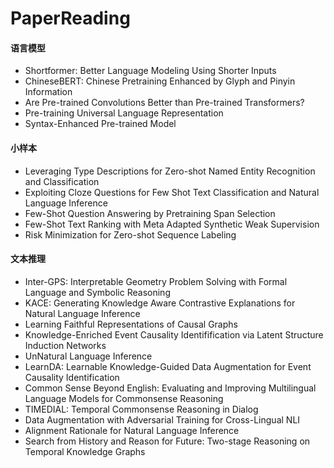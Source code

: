 # PaperReading

#### 语言模型
- Shortformer: Better Language Modeling Using Shorter Inputs
- ChineseBERT: Chinese Pretraining Enhanced by Glyph and Pinyin Information
- Are Pre-trained Convolutions Better than Pre-trained Transformers?
- Pre-training Universal Language Representation
- Syntax-Enhanced Pre-trained Model

#### 小样本
- Leveraging Type Descriptions for Zero-shot Named Entity Recognition and Classification
- Exploiting Cloze Questions for Few Shot Text Classification and Natural Language Inference
- Few-Shot Question Answering by Pretraining Span Selection
- Few-Shot Text Ranking with Meta Adapted Synthetic Weak Supervision
- Risk Minimization for Zero-shot Sequence Labeling


#### 文本推理
- Inter-GPS: Interpretable Geometry Problem Solving with Formal Language and Symbolic Reasoning
- KACE: Generating Knowledge Aware Contrastive Explanations for Natural Language Inference
- Learning Faithful Representations of Causal Graphs
- Knowledge-Enriched Event Causality Identifification via Latent Structure Induction Networks 
- UnNatural Language Inference
- LearnDA: Learnable Knowledge-Guided Data Augmentation for Event Causality Identification
- Common Sense Beyond English: Evaluating and Improving Multilingual Language Models for Commonsense Reasoning
- TIMEDIAL: Temporal Commonsense Reasoning in Dialog
- Data Augmentation with Adversarial Training for Cross-Lingual NLI
- Alignment Rationale for Natural Language Inference
- Search from History and Reason for Future: Two-stage Reasoning on Temporal Knowledge Graphs

